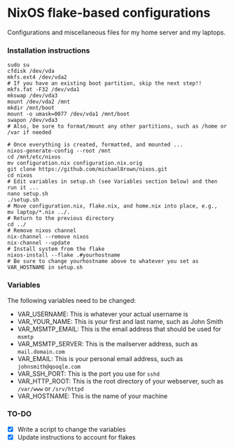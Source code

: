 # NixOS flake-based configurations

Configurations and miscellaneous files for my home server and my laptops.

### Installation instructions

```
sudo su
cfdisk /dev/vda
mkfs.ext4 /dev/vda2
# If you have an existing boot partition, skip the next step!!
mkfs.fat -F32 /dev/vda1
mkswap /dev/vda3
mount /dev/vda2 /mnt
mkdir /mnt/boot
mount -o umask=0077 /dev/vda1 /mnt/boot
swapon /dev/vda3
# Also, be sure to format/mount any other partitions, such as /home or /var if needed

# Once everything is created, formatted, and mounted ...
nixos-generate-config --root /mnt
cd /mnt/etc/nixos
mv configuration.nix configuration.nix.orig
git clone https://github.com/michael8rown/nixos.git
cd nixos
# Edit variables in setup.sh (see Variables section below) and then run it ...
nano setup.sh
./setup.sh
# Move configuration.nix, flake.nix, and home.nix into place, e.g.,
mv laptop/*.nix ../.
# Return to the previous directory
cd ../
# Remove nixos channel
nix-channel --remove nixos
nix-channel --update
# Install system from the flake
nixos-install --flake .#yourhostname
# Be sure to change yourhostname above to whatever you set as VAR_HOSTNAME in setup.sh
```

### Variables

The following variables need to be changed:

- VAR_USERNAME: This is whatever your actual username is
- VAR_YOUR_NAME: This is your first and last name, such as John Smith
- VAR_MSMTP_EMAIL: This is the email address that should be used for `msmtp`
- VAR_MSMTP_SERVER: This is the mailserver address, such as `mail.domain.com`
- VAR_EMAIL: This is your personal email address, such as `johnsmith@qooqle.com`
- VAR_SSH_PORT: This is the port you use for `sshd`
- VAR_HTTP_ROOT: This is the root directory of your webserver, such as `/var/www` or `/srv/httpd`
- VAR_HOSTNAME: This is the name of your machine

### TO-DO

- [x] Write a script to change the variables
- [x] Update instructions to account for flakes
